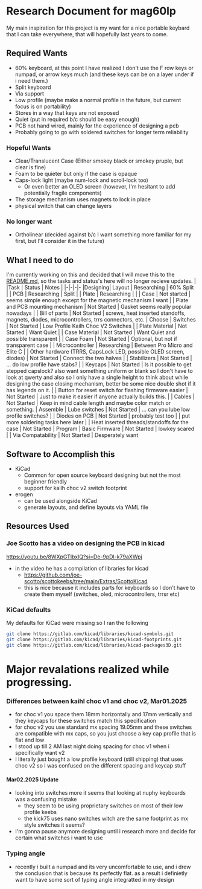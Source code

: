 # Research Document for mag60lp
My main inspiration for this project is my want for a nice portable keybard that I can take everywhere, that will hopefully last years to come.
## Required Wants
- 60% keyboard, at this point I have realized I don't use the F row keys or numpad, or arrow keys much (and these keys can be on a layer under if i need them.)
- Split keyboard
- Via support
- Low profile (maybe make a normal profile in the future, but current focus is on portability)
- Stores in a way that keys are not exposed
- Quiet (put in required b/c should be easy enough)
- PCB not hand wired, mainly for the experience of designing a pcb
- Probably going to go with soldered switches for longer term reliability
### Hopeful Wants
- Clear/Translucent Case (Either smokey black or smokey pruple, but clear is fine)
- Foam to be quieter but only if the case is opaque
- Caps-lock light (maybe num-lock and scroll-lock too)
    - Or even better an OLED screen (however, I'm hesitant to add potentially fragile components)
- The storage mechanism uses magnets to  lock in place
- physical switch that can change layers
### No longer want
- Ortholinear (decided against b/c I want something more familiar for my first, but I'll consider it in the future)
## What I need to do
I'm currently working on this and decided that I will move this to the [README.md](./README.md), so the tasks and status's here will no longer recieve updates.
| |Task | Status | Notes |
|-|-|-|-
|Designing| Layout | Researching | 60% Split
| | PCB | Researching | Split 
| | Plate | Researching | 
| | Case | Not started | seems simple enough except for the magnetic mechanism I want
| | Plate and PCB mounting mechanism | Not Started | Gasket seems really popular nowadays
| | Bill of parts | Not Started | screws, heat inserted standoffs, magnets, diodes, microcontrollers, trrs connectors, etc.
| Choose | Switches | Not Started | Low Profile Kailh Choc V2 Switches
| | Plate Material | Not Started | Want Quiet
| | Case Material | Not Started | Want Quiet and possible transparent
| | Case Foam | Not Started | Optional, but not if transparent case
| | Microcontroller | Researching | Between Pro Micro and Elite C
| | Other hardware (TRRS, CapsLock LED, possible OLED screen, diodes) | Not Started | Connect the two halves
| | Stabilizers | Not Started | ... do low profile have stabs?
| | Keycaps | Not Started | Is it possible to get stepped capslock? also want something uniform or blank so I don't have to look at qwerty and also so I only have a single height to think about while designing the case closing mechanism, better be some nice double shot if it has legends on it.
| | Button for reset switch for flashing firmware easier | Not Started | Just to make it easier if anyone actually builds this.
| | Cables | Not Started | Keep in mind cable length and maybe color match or something.
| Assemble | Lube switches | Not Started | ... can you lube low profile switches?
| | Diodes on PCB | Not Started | probably test too
| | put more soldering tasks here later
| | Heat inserted threads/standoffs for the case | Not Started
| Program | Basic Firmware | Not Started | lowkey scared
| | Via Compatability | Not Started | Desperately want
## Software to Accomplish this
- KiCad
    - Common for open source keyboard designing but not the most beginner friendly
    - support for kailh choc v2 switch footprint
- erogen
    - can be used alongside KiCad
    - generate layouts, and define layouts via YAML file

## Resources Used
### Joe Scotto has a video on designing the PCB in kicad
https://youtu.be/8WXpGTIbxlQ?si=De-9pDI-k79aXWpj
- in the video he has a compilation of libraries for kicad
    - https://github.com/joe-scotto/scottokeebs/tree/main/Extras/ScottoKicad
    - this is nice because it includes parts for keyboards so I don't have to create them myself (switches, oled, microcontrollers, trrsr etc) 
### KiCad defaults
My defaults for KiCad were missing so I ran the following
``` bash
git clone https://gitlab.com/kicad/libraries/kicad-symbols.git
git clone https://gitlab.com/kicad/libraries/kicad-footprints.git
git clone https://gitlab.com/kicad/libraries/kicad-packages3D.git
```
# Major revalations realized while progressing.
### Differences between kaihl choc v1 and choc v2, Mar01.2025
- for choc v1 you space them 18mm horizontally and 17mm vertically and they keycaps for these switches match this specification
- for choc v2 you use standard mx spacing 19.05mm and these switches are compatible with mx caps, so you just choose a key cap profile that is flat and low
- I stood up till 2 AM last night doing spacing for choc v1 when i specifically want v2
- I literally just bought a low profile keyboard (still shipping) that uses choc v2 so I was confused on the different spacing and keycap stuff
#### Mar02.2025 Update
- looking into switches more it seems that looking at nuphy keyboards was a confusing mistake
    - they seem to be using proprietary switches on most of their low profile keebs
    - the kick75 uses nano switches witch are the same footprint as mx style switches it seems?
- I'm gonna pause anymore designing until i research more and decide for certain what switches i want to use
### Typing angle
- recently i built a numpad and its very uncomfortable to use, and i drew the conclusion that is because its perfectly flat.
as a result i definietly want to have some sort of typing angle integratted in my design
